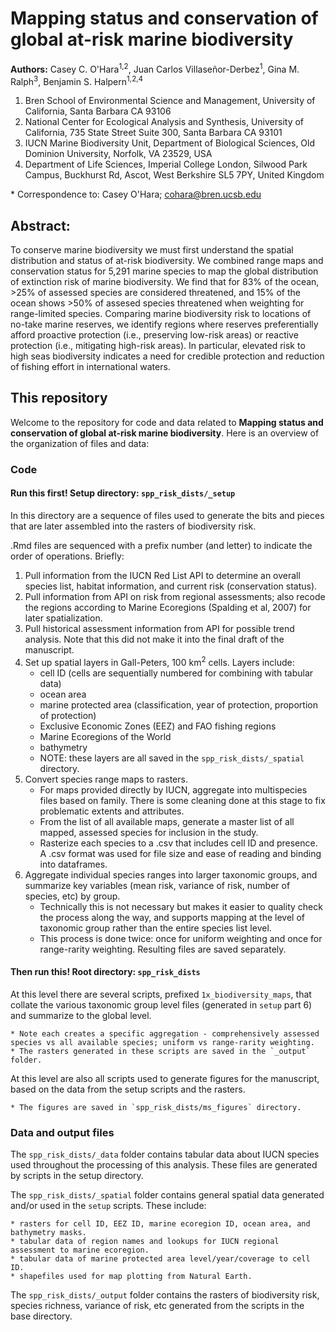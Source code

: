 # Mapping status and conservation of global at-risk marine biodiversity

__Authors:__ Casey C. O'Hara<sup>1,2</sup>, Juan Carlos Villaseñor-Derbez<sup>1</sup>, Gina M. Ralph<sup>3</sup>, Benjamin S. Halpern<sup>1,2,4</sup>

1. Bren School of Environmental Science and Management, University of California, Santa Barbara CA 93106
2. National Center for Ecological Analysis and Synthesis, University of California, 735 State Street Suite 300, Santa Barbara CA 93101
3. IUCN Marine Biodiversity Unit, Department of Biological Sciences, Old Dominion University, Norfolk, VA 23529, USA
4. Department of Life Sciences, Imperial College London, Silwood Park Campus, Buckhurst Rd, Ascot, West Berkshire SL5 7PY, United Kingdom

\* Correspondence to: Casey O'Hara; cohara@bren.ucsb.edu

## Abstract: 

To conserve marine biodiversity we must first understand the spatial distribution and status of at-risk biodiversity. We combined range maps and conservation status for 5,291 marine species to map the global distribution of extinction risk of marine biodiversity.
We find that for 83% of the ocean, >25% of assessed species are considered threatened, and 15% of the ocean shows >50% of assesed species threatened when weighting for range-limited species.
Comparing marine biodiversity risk to locations of no-take marine reserves, we identify regions where reserves preferentially afford proactive protection (i.e., preserving low-risk areas) or reactive protection (i.e., mitigating high-risk areas).
In particular, elevated risk to high seas biodiversity indicates a need for credible protection and reduction of fishing effort in international waters.

## This repository

Welcome to the repository for code and data related to __Mapping status and conservation of global at-risk marine biodiversity__.  Here is an overview of the organization of files and data:

### Code

#### Run this first! Setup directory: `spp_risk_dists/_setup`

In this directory are a sequence of files used to generate the bits and pieces that are later assembled into the rasters of biodiversity risk.

.Rmd files are sequenced with a prefix number (and letter) to indicate the order of operations.  Briefly:

1. Pull information from the IUCN Red List API to determine an overall species list, habitat information, and current risk (conservation status).
2. Pull information from API on risk from regional assessments; also recode the regions according to Marine Ecoregions (Spalding et al, 2007) for later spatialization.
3. Pull historical assessment information from API for possible trend analysis.  Note that this did not make it into the final draft of the manuscript.
4. Set up spatial layers in Gall-Peters, 100 km<sup>2</sup> cells.  Layers include:
    * cell ID (cells are sequentially numbered for combining with tabular data)
    * ocean area
    * marine protected area (classification, year of protection, proportion of protection)
    * Exclusive Economic Zones (EEZ) and FAO fishing regions
    * Marine Ecoregions of the World
    * bathymetry
    * NOTE: these layers are all saved in the `spp_risk_dists/_spatial` directory.
5. Convert species range maps to rasters.
    * For maps provided directly by IUCN, aggregate into multispecies files based on family.  There is some cleaning done at this stage to fix problematic extents and attributes.
    * From the list of all available maps, generate a master list of all mapped, assessed species for inclusion in the study.
    * Rasterize each species to a .csv that includes cell ID and presence.  A .csv format was used for file size and ease of reading and binding into dataframes.
6. Aggregate individual species ranges into larger taxonomic groups, and summarize key variables (mean risk, variance of risk, number of species, etc) by group.  
    * Technically this is not necessary but makes it easier to quality check the process along the way, and supports mapping at the level of taxonomic group rather than the entire species list level.
    * This process is done twice: once for uniform weighting and once for range-rarity weighting.  Resulting files are saved separately.

#### Then run this!  Root directory: `spp_risk_dists`

At this level there are several scripts, prefixed `1x_biodiversity_maps`, that collate the various taxonomic group level files (generated in `setup` part 6) and summarize to the global level.  

    * Note each creates a specific aggregation - comprehensively assessed species vs all available species; uniform vs range-rarity weighting.
    * The rasters generated in these scripts are saved in the `_output` folder.

At this level are also all scripts used to generate figures for the manuscript, based on the data from the setup scripts and the rasters.

    * The figures are saved in `spp_risk_dists/ms_figures` directory.
  
### Data and output files

The `spp_risk_dists/_data` folder contains tabular data about IUCN species used throughout the processing of this analysis.  These files are generated by scripts in the setup directory.

The `spp_risk_dists/_spatial` folder contains general spatial data generated and/or used in the `setup` scripts.  These include:

    * rasters for cell ID, EEZ ID, marine ecoregion ID, ocean area, and bathymetry masks.   
    * tabular data of region names and lookups for IUCN regional assessment to marine ecoregion.
    * tabular data of marine protected area level/year/coverage to cell ID.
    * shapefiles used for map plotting from Natural Earth.

The `spp_risk_dists/_output` folder contains the rasters of biodiversity risk, species richness, variance of risk, etc generated from the scripts in the base directory.


